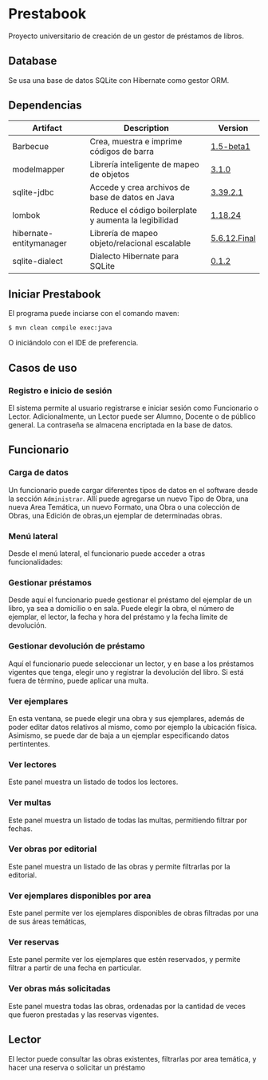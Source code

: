 # Prestabook

Proyecto universitario de creación de un gestor de préstamos de libros.

## Database

Se usa una base de datos SQLite con Hibernate como gestor ORM.

## Dependencias

| Artifact                | Description                                           | Version                                            |
| ----------------------- | ----------------------------------------------------- | -------------------------------------------------- |
| Barbecue                | Crea, muestra e imprime códigos de barra              | [1.5-beta1](https://barbecue.sourceforge.net/)     |
| modelmapper             | Librería inteligente de mapeo de objetos              | [3.1.0](http://modelmapper.org/)                   |
| sqlite-jdbc             | Accede y crea archivos de base de datos en Java       | [3.39.2.1](https://github.com/xerial/sqlite-jdbc) |
| lombok                  | Reduce el código boilerplate y aumenta la legibilidad | [1.18.24](https://projectlombok.org/)              |
| hibernate-entitymanager | Librería de mapeo objeto/relacional escalable         | [5.6.12.Final](https://hibernate.org/)             |
| sqlite-dialect          | Dialecto Hibernate para SQLite                        | [0.1.2](https://github.com/gwenn/sqlite-dialect)   |

## Iniciar Prestabook

El programa puede inciarse con el comando maven:

    $ mvn clean compile exec:java

O iniciándolo con el IDE de preferencia.

## Casos de uso

### Registro e inicio de sesión

El sistema permite al usuario registrarse e iniciar sesión como Funcionario o Lector. Adicionalmente, un Lector puede ser Alumno, Docente o de público general.
La contraseña se almacena encriptada en la base de datos.

## Funcionario

### Carga de datos

Un funcionario puede cargar diferentes tipos de datos en el software desde la sección `Administrar`. Allí puede agregarse un nuevo Tipo de Obra, una nueva Area Temática, un nuevo Formato, una Obra o una colección de Obras, una Edición de obras,un ejemplar de determinadas obras.

### Menú lateral

Desde el menú lateral, el funcionario puede acceder a otras funcionalidades:

### Gestionar préstamos

Desde aquí el funcionario puede gestionar el préstamo del ejemplar de un libro, ya sea a domicilio o en sala. Puede elegir la obra, el número de ejemplar, el lector, la fecha y hora del préstamo y la fecha límite de devolución.

### Gestionar devolución de préstamo

Aquí el funcionario puede seleccionar un lector, y en base a los préstamos vigentes que tenga, elegir uno y registrar la devolución del libro. Si está fuera de término, puede aplicar una multa.

### Ver ejemplares

En esta ventana, se puede elegir una obra y sus ejemplares, además de poder editar datos relativos al mismo, como por ejemplo la ubicación física. Asimismo, se puede dar de baja a un ejemplar especificando datos pertintentes.

### Ver lectores

Este panel muestra un listado de todos los lectores.

### Ver multas

Este panel muestra un listado de todas las multas, permitiendo filtrar por fechas.

### Ver obras por editorial

Este panel muestra un listado de las obras y permite filtrarlas por la editorial.

### Ver ejemplares disponibles por area

Este panel permite ver los ejemplares disponibles de obras filtradas por una de sus áreas temáticas,

### Ver reservas

Este panel permite ver los ejemplares que estén reservados, y permite filtrar a partir de una fecha en particular.

### Ver obras más solicitadas

Este panel muestra todas las obras, ordenadas por la cantidad de veces que fueron prestadas y las reservas vigentes.

## Lector

El lector puede consultar las obras existentes, filtrarlas por area temática, y hacer una reserva o solicitar un préstamo
